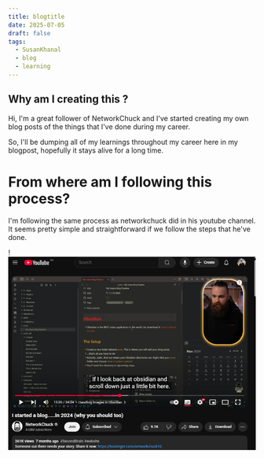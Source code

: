 ```yaml
---
title: blogtitle
date: 2025-07-05
draft: false
tags:
  - SusanKhanal
  - blog
  - learning
---
```


## Why am I creating this ?

Hi, I'm a great follower of NetworkChuck and I've started creating my own blog posts of the things that I've done during my career. 

So, I'll be dumping all of my learnings throughout my career here in my blogpost, hopefully it stays alive for a long time.

# From where am I following this process?
I'm following the same process as networkchuck did in his youtube channel. It seems pretty simple and straightforward if we follow the steps that he've done. 
 
!![Image Description](/images/Pasted%20image%2020250705143005.png)